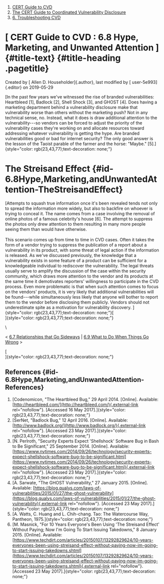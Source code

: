 



1.  [CERT Guide to CVD](index.html)
2.  [The CERT Guide to Coordinated Vulnerability
    Disclosure](The-CERT-Guide-to-Coordinated-Vulnerability-Disclosure_47677443.html)
3.  [6. Troubleshooting CVD](6.-Troubleshooting-CVD_47677482.html)


# [ CERT Guide to CVD : 6.8 Hype, Marketing, and Unwanted Attention ]{#title-text} {#title-heading .pagetitle}




Created by [ Allen D. Householder]{.author}, last modified by [
user-5e993]{.editor} on 2019-05-29



[In the past few years we\'ve witnessed the rise of branded
vulnerabilities: Heartbleed \[1\], Badlock \[2\], Shell Shock \[3\], and
GHOST \[4\]. Does having a marketing department behind a vulnerability
disclosure make that vulnerability worse than others without the
marketing push? Not in any technical sense, no. Instead, what it does is
draw additional attention to the vulnerability---so vendors can be
forced to adjust the priority of the vulnerability cases they\'re
working on and allocate resources toward addressing whatever
vulnerability is getting the hype. Are branded vulnerabilities good or
bad for internet security? The only good answer is the lesson of the
Taoist parable of the farmer and the horse: \"Maybe.\"
\[5\].]{style="color: rgb(23,43,77);text-decoration: none;"}

# The Streisand Effect {#id-6.8Hype,Marketing,andUnwantedAttention-TheStreisandEffect}

[Attempts to squash true information once it\'s been revealed tends not
only to spread the information more widely, but also to backfire on
whoever is trying to conceal it. The name comes from a case involving
the removal of online photos of a famous celebrity\'s house \[6\]. The
attempt to suppress the photos only drew attention to them resulting in
many more people seeing them than would have otherwise.\
\
This scenario comes up from time to time in CVD cases. Often it takes
the form of a vendor trying to suppress the publication of a report
about a vulnerability in its product, with some threat of legal action
if the information is released. As we\'ve discussed previously, the
knowledge that a vulnerability exists in some feature of a product can
be sufficient for a knowledgeable individual to rediscover the
vulnerability. The legal threats usually serve to amplify the discussion
of the case within the security community, which draws more attention to
the vendor and its products at the same time it demotivates reporters\'
willingness to participate in the CVD process. Even more problematic is
that when such attention comes to focus on the vendors\' products, it is
very likely that additional vulnerabilities will be found---while
simultaneously less likely that anyone will bother to report them to the
vendor before disclosing them publicly. Vendors should not underestimate
spite as a motivation for vulnerability
discovery. ]{style="color: rgb(23,43,77);text-decoration: none;"}[\
]{style="color: rgb(23,43,77);text-decoration: none;"}

\



\< [6.7 Relationships that Go
Sideways](6.7-Relationships-that-Go-Sideways_47677489.html) \| [6.9 What
to Do When Things Go
Wrong](6.9-What-to-Do-When-Things-Go-Wrong_47677491.html) \>



[\
]{style="color: rgb(23,43,77);text-decoration: none;"}

## References {#id-6.8Hype,Marketing,andUnwantedAttention-References}

1.  [Codenomicon, \"The Heartbleed Bug,\" 29 April 2014. \[Online\].
    Available:
    [http://heartbleed.com/](http://heartbleed.com/){.external-link
    rel="nofollow"}. \[Accessed 16 May
    2017\].]{style="color: rgb(23,43,77);text-decoration: none;"}
2.  [SerNet, \"Badlock Bug,\" 12 April 2016. \[Online\]. Available:
    [http://www.badlock.org/](http://www.badlock.org/){.external-link
    rel="nofollow"}. \[Accessed 23 May
    2017\].]{style="color: rgb(23,43,77);text-decoration: none;"}
3.  [N. Perlroth, \"Security Experts Expect \'Shellshock\' Software Bug
    in Bash to Be Significant,\" 25 September 2014. \[Online\].
    Available:
    [https://www.nytimes.com/2014/09/26/technology/security-experts-expect-shellshock-software-bug-to-be-significant.html](https://www.nytimes.com/2014/09/26/technology/security-experts-expect-shellshock-software-bug-to-be-significant.html){.external-link
    rel="nofollow"}. \[Accessed 23 May
    2017\].]{style="color: rgb(23,43,77);text-decoration: none;"}
4.  [A. Sarwate, \"The GHOST Vulnerability,\" 27 January 2015.
    \[Online\]. Available:
    [https://blog.qualys.com/laws-of-vulnerabilities/2015/01/27/the-ghost-vulnerability](https://blog.qualys.com/laws-of-vulnerabilities/2015/01/27/the-ghost-vulnerability){.external-link
    rel="nofollow"}. \[Accessed 23 May
    2017\].]{style="color: rgb(23,43,77);text-decoration: none;"}
5.  [A. Watts, C. Huang and L. Chih-chang. Tao: The Watercourse Way,
    Pantheon,
    1975.]{style="color: rgb(23,43,77);text-decoration: none;"}
6.  [M. Masnick, \"For 10 Years Everyone\'s Been Using \'The Streisand
    Effect\' Without Paying; Now I\'m Going To Start Issuing
    Takedowns,\" 8 January 2015. \[Online\]. Available:
    [https://www.techdirt.com/articles/20150107/13292829624/10-years-everyones-been-using-streisand-effect-without-paying-now-im-going-to-start-issuing-takedowns.shtml](https://www.techdirt.com/articles/20150107/13292829624/10-years-everyones-been-using-streisand-effect-without-paying-now-im-going-to-start-issuing-takedowns.shtml){.external-link
    rel="nofollow"}. \[Accessed 23 May
    2017\].]{style="color: rgb(23,43,77);text-decoration: none;"}













